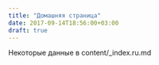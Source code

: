 ```yaml
---
title: "Домашняя страница"
date: 2017-09-14T18:56:00+03:00
draft: true
---
```


Некоторые данные в content/_index.ru.md
